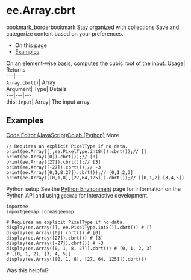  
#  ee.Array.cbrt 
bookmark_borderbookmark Stay organized with collections  Save and categorize content based on your preferences.
  * On this page
  * [Examples](https://developers.google.com/earth-engine/apidocs/ee-array-cbrt#examples)


On an element-wise basis, computes the cubic root of the input. 
Usage| Returns  
---|---  
`Array.cbrt()`| Array  
Argument| Type| Details  
---|---|---  
this: `input`| Array| The input array.  
## Examples
[Code Editor (JavaScript)](https://developers.google.com/earth-engine/apidocs/ee-array-cbrt#code-editor-javascript-sample)[Colab (Python)](https://developers.google.com/earth-engine/apidocs/ee-array-cbrt#colab-python-sample) More
```
// Requires an explicit PixelType if no data.
print(ee.Array([],ee.PixelType.int8()).cbrt());// []
print(ee.Array([0]).cbrt());// [0]
print(ee.Array([27]).cbrt());// [3]
print(ee.Array([-27]).cbrt());// -3
print(ee.Array([0,1,8,27]).cbrt());// [0,1,2,3]
print(ee.Array([[0,1,8],[27,64,125]]).cbrt());// [[0,1,2],[3,4,5]]
```
Python setup
See the [ Python Environment](https://developers.google.com/earth-engine/guides/python_install) page for information on the Python API and using `geemap` for interactive development.
```
importee
importgeemap.coreasgeemap
```
```
# Requires an explicit PixelType if no data.
display(ee.Array([], ee.PixelType.int8()).cbrt()) # []
display(ee.Array([0]).cbrt()) # [0]
display(ee.Array([27]).cbrt()) # [3]
display(ee.Array([-27]).cbrt()) # -3
display(ee.Array([0, 1, 8, 27]).cbrt()) # [0, 1, 2, 3]
# [[0, 1, 2], [3, 4, 5]]
display(ee.Array([[0, 1, 8], [27, 64, 125]]).cbrt())
```

Was this helpful?
